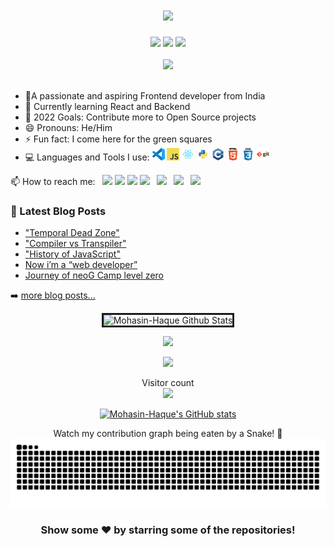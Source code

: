 <h1 align="center">
  <a href="#">
    <img src="https://readme-typing-svg.herokuapp.com/?lines=Hey,+There!+👋;Wamid+here...;Glad+to+see+you!&center=true&size=30">
  </a>
</h1>

<p align="center">
<a href="https://twitter.com/mohasin_haque" alt="Twitter Follow">
  <img src="https://img.shields.io/badge/twitter-%231DA1F2.svg?&style=for-the-badge&logo=twitter&logoColor=white"/></a>
  <a href="https://mohasin-portfolio.netlify.app/" alt="Portfolio">
  <img src="https://img.shields.io/website?label=Portfolio&style=for-the-badge&url=https%3A%2F%2Fcodestackr.com"/></a>
   <a href="https://www.linkedin.com/in/mohasin-haque-759786200/" alt="Linkedin Follow">
  <img src="https://img.shields.io/badge/LinkedIn-0077B5?style=for-the-badge&logo=linkedin&logoColor=white"/></a>
 </a><br><br>
 
 <img src="https://emojis.slackmojis.com/emojis/images/1593555389/9579/blob_excited.gif?1593555389" width="30"/>
<!--   <img src="https://activity-graph.herokuapp.com/graph?username=Mohasin-Haque&theme=dracula&bg_color=00000000&color=878787&line=4c8ed9&point=00000000&area=true&hide_border=true"><br><br> --><br><br>
  
- 🔭A passionate and aspiring Frontend developer from India
- 🌱 Currently learning React and Backend
- 🤝 2022 Goals: Contribute more to Open Source projects
- 😄 Pronouns: He/Him
- ⚡ Fun fact: I come here for the green squares
- 💻 Languages and Tools I use:   <code><img height="20" src="https://raw.githubusercontent.com/github/explore/80688e429a7d4ef2fca1e82350fe8e3517d3494d/topics/visual-studio-code/visual-studio-code.png"></code>
<code><img height="20" src="https://raw.githubusercontent.com/github/explore/80688e429a7d4ef2fca1e82350fe8e3517d3494d/topics/javascript/javascript.png"></code>
<code><img height="20" src="https://raw.githubusercontent.com/github/explore/80688e429a7d4ef2fca1e82350fe8e3517d3494d/topics/react/react.png"></code>
<code><img height="20" src="https://raw.githubusercontent.com/github/explore/80688e429a7d4ef2fca1e82350fe8e3517d3494d/topics/python/python.png"></code>
<code><img height="20" src="https://raw.githubusercontent.com/github/explore/80688e429a7d4ef2fca1e82350fe8e3517d3494d/topics/cpp/cpp.png"></code>
<code><img height = "20" src = "https://raw.githubusercontent.com/github/explore/80688e429a7d4ef2fca1e82350fe8e3517d3494d/topics/html/html.png"></code>
<code><img height = "20" src = "https://raw.githubusercontent.com/github/explore/80688e429a7d4ef2fca1e82350fe8e3517d3494d/topics/css/css.png"></code>
<code><img height="20" src="https://raw.githubusercontent.com/github/explore/80688e429a7d4ef2fca1e82350fe8e3517d3494d/topics/git/git.png"></code>


📫 How to reach me:
<code> [<img src ="https://img.shields.io/badge/instagram-%23E1306C.svg?&style=for-the-badge&logo=instagram&logoColor=white">](https://www.instagram.com/its_mohasin_official/)</code>
<code>[<img src="https://img.shields.io/badge/linkedin-%230077b5.svg?&style=for-the-badge&logo=linkedin&logoColor=white" />](https://www.linkedin.com/in/mohasin-haque-759786200/)</code> 
<code>[<img src ="https://img.shields.io/badge/twitter-%231DA1F2.svg?&style=for-the-badge&logo=twitter&logoColor=white">](https://twitter.com/mohasin_haque)</code> 
<code>[<img src="https://img.shields.io/badge/youtube-%23FF0000.svg?&style=for-the-badge&logo=youtube&logoColor=white" />](https://www.youtube.com/watch?v=-r3QA-s7Dw0)</code> 
<code> [<img src="https://img.shields.io/badge/facebook-%234267B2.svg?&style=for-the-badge&logo=facebook&logoColor=white" />](https://www.facebook.com/ajad.ali.3766/)</code>
<code> [<img src ="https://img.shields.io/badge/Medium-12100E?style=for-the-badge&logo=medium&logoColor=white">](https://mohasinhaque23121.medium.com/)</code>
<code> [<img src ="https://img.shields.io/badge/discord-%237289DA.svg?&style=for-the-badge&logo=discord&logoColor=white">](https://discord.gg/jwnXmV2HVx)</code>


### 📕 Latest Blog Posts

<!-- BLOG-POST-LIST:START -->
- ["Temporal Dead Zone"](https://mohasinhaque23121.medium.com/temporal-dead-zone-144d838342bc)
- ["Compiler vs Transpiler"](https://mohasinhaque23121.medium.com/compiler-vs-transpiler-a64c989607d7)
- ["History of JavaScript"](https://mohasinhaque23121.medium.com/history-of-javascript-e3d87490d9b5)
- [Now i’m a “web developer”](https://mohasinhaque23121.medium.com/now-im-a-web-developer-676cb192f42b)
- [Journey of neoG Camp level zero](https://mohasinhaque23121.medium.com/journey-of-neog-camp-level-zero-fbd4d21b5f91)
<!-- BLOG-POST-LIST:END -->

➡️ [more blog posts...](https://mohasinhaque23121.medium.com/)

<p align='center'><img width="450px" style="border-style:solid" src="https://github-readme-streak-stats.herokuapp.com/?user=Mohasin-Haque&theme=radical" alt="Mohasin-Haque Github Stats" />
  </p> 
   <p align='center'>
  <img width="450px" src="https://github-readme-stats.vercel.app/api?username=Mohasin-Haque&count_private=true&theme=radical"/>
</p>
  <p align='center'>
  <img src = "https://github-readme-stats.vercel.app/api/top-langs/?username=Mohasin-Haque&theme=radical&hide=jupyter%20notebook&layout=compact&langs_count=8"></p>

<p align="center"> 
  Visitor count<br>
  <img src="https://profile-counter.glitch.me/Mohasin-Haque/count.svg" />
</p>
 <div align="center">
  
  <a href="https://quine.sh/profile/Mohasin-Haque"><img src="https://stats.quine.sh/Mohasin-Haque/github" alt="Mohasin-Haque's GitHub stats" width="840px"></a>
  
<!--   [![Spotify playing](http://spotify.aio-api.ml/spotify?id=qy9jhr85so9g8pr6zz7aizc6x&theme=wavy&image=true&bars_when_not_listening=true&bg_color=black&title_color=cyan&text_color=cyan)](https://open.spotify.com/user/qy9jhr85so9g8pr6zz7aizc6x)
  
 
 ![dino](https://user-images.githubusercontent.com/72180173/147874434-07a7880a-c659-47ab-bbbc-d564bb10bb3f.gif) -->

 Watch my contribution graph being eaten by a Snake! 🐍
 ![Watch my contribution graph being eaten by a Snake!](https://raw.githubusercontent.com/Mohasin-Haque/Mohasin-Haque/master/snake.svg)

 
 ### Show some ❤️ by starring some of the repositories!

</div>
